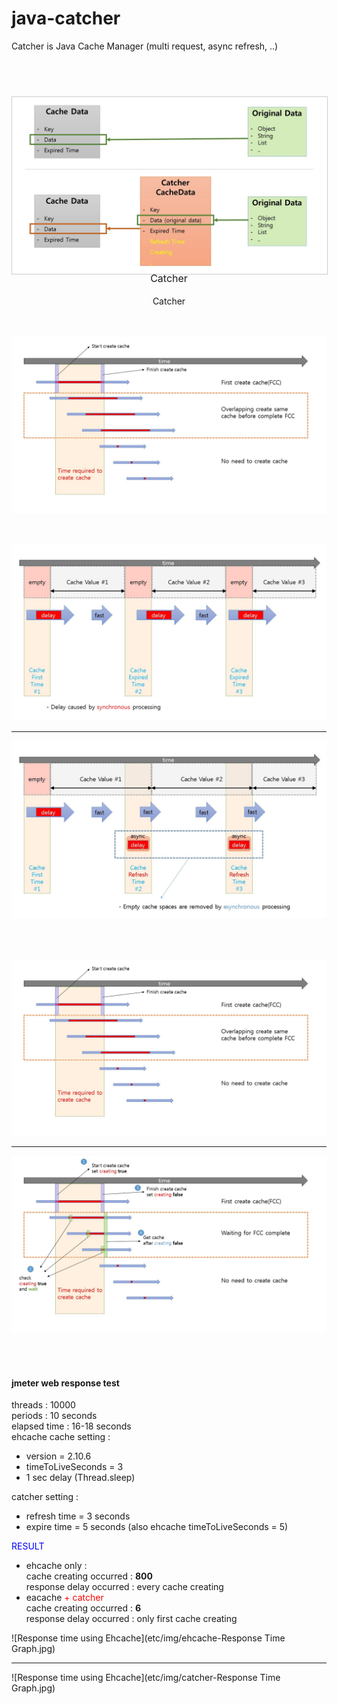 <style>
.post-container {
    img {
        margin: 10px 0;
    }
}

.container {
    max-width: 800px;
}

.post-img {
    display: block;
    margin: 10px 0px 20px;
    img {
        border: solid 1px #ccc;
        margin: 10px 0px 5px 0px;
    }
    .caption {
        display: block;
        text-align: center;
        font-size: 16px;
        line-height: 16px;
        margin: -10px 0px 0px;
    }
}
</style>

# java-catcher

Catcher is Java Cache Manager (multi request, async refresh, ..)

<br/>
<br/> 

<span class="post-img">![Position of Catcher](https://raw.githubusercontent.com/codebal/java-catcher/master/etc/img/Extended%20Cache%20Data.JPG)<span class="caption">Catcher</span></span>

  
<center>Catcher</center>

<br/>
<br/>

![Extended Cache Data](https://raw.githubusercontent.com/codebal/java-catcher/master/etc/img/Multi%20Request%20on%20Sync.JPG)

<br/>

![Single Request on Sync](https://raw.githubusercontent.com/codebal/java-catcher/master/etc/img/Single%20Request%20on%20Sync.JPG)
***
![Single Request with Catcher](https://raw.githubusercontent.com/codebal/java-catcher/master/etc/img/Single%20Request%20with%20Catcher.JPG)

<br/>
<br/>

![Multi Request on Sync](https://raw.githubusercontent.com/codebal/java-catcher/master/etc/img/Multi%20Request%20on%20Sync.JPG)
***
![Multi Request with Catcher](https://raw.githubusercontent.com/codebal/java-catcher/master/etc/img/Multi%20Request%20with%20Catcher.JPG)

<br/>
<br/>

#### **jmeter web response test**  
threads : 10000  
periods : 10 seconds  
elapsed time : 16-18 seconds  
ehcache cache setting :  
  - version = 2.10.6
  - timeToLiveSeconds = 3  
  - 1 sec delay (Thread.sleep)

catcher setting :  
 - refresh time = 3 seconds  
 - expire time = 5 seconds (also ehcache timeToLiveSeconds = 5)

<span style="color:#00f">RESULT</span>  
 - ehcache only :  
      cache creating occurred : **800**  
      response delay occurred : every cache creating  
 - eacache <span style="color:#f00">+ catcher</span>  
      cache creating occurred : **6**  
      response delay occurred : only first cache creating 
      
![Response time using Ehcache](etc/img/ehcache-Response Time Graph.jpg)
***
![Response time using Ehcache](etc/img/catcher-Response Time Graph.jpg)      
